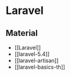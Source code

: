 # Laravel

## Material

- [[Laravel]]
- [[laravel-5.4]]
- [[laravel-artisan]]
- [[laravel-basics-th]]
